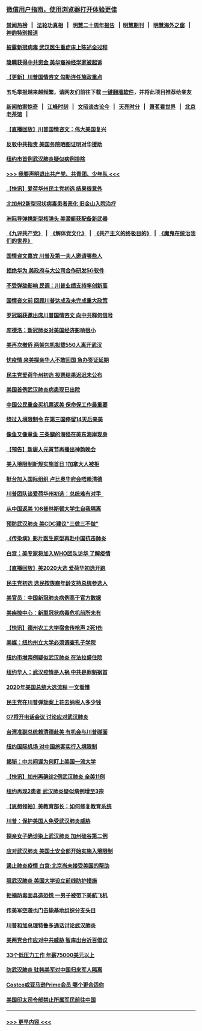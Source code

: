 ### [微信用户指南，使用浏览器打开体验更佳](https://github.com/gfw-breaker/banned-news1/blob/master/indexes/wechat-guide.md?t=0)
#### [禁闻热榜](热点新闻.md?t=0)  &nbsp;&nbsp;|&nbsp;&nbsp; [法轮功真相](https://github.com/gfw-breaker/truth/blob/master/README.md?t=0) &nbsp;&nbsp;|&nbsp;&nbsp; [明慧二十周年报告](https://github.com/gfw-breaker/mh-reports/blob/master/README.md?t=0) &nbsp;&nbsp;|&nbsp;&nbsp;[明慧期刊](https://github.com/gfw-breaker/mh-qikan) &nbsp;&nbsp;|&nbsp;&nbsp; [明慧海外之窗](https://github.com/gfw-breaker/mh-news/blob/master/README.md?t=0) &nbsp;&nbsp;|&nbsp;&nbsp; [神韵特别报道](https://github.com/gfw-breaker/mh-news/blob/master/shenyun.md?t=0)
#### [披露新冠病毒 武汉医生重症床上陈述全过程](../pages/nsc412/n11845150.md?t=02051355) 
#### [隐瞒获得中共资金 美华裔神经学家被起诉](../pages/nsc412/n11844879.md?t=02051355) 
#### [【更新】川普国情咨文 勾勒连任施政重点](../pages/nsc412/n11845223.md?t=02051355) 
#### 五毛举报越来越频繁，请网友们前往下载 [一键翻墙软件](https://github.com/gfw-breaker/ssr-accounts)，并将此项目推荐给亲友
#### [新闻拍案惊奇](https://github.com/gfw-breaker/banned-news1/blob/master/pages/link4.md) &nbsp;&nbsp;|&nbsp;&nbsp; [江峰时刻](https://github.com/gfw-breaker/banned-news1/blob/master/pages/link4.md) &nbsp;&nbsp;|&nbsp;&nbsp; [文昭谈古论今](https://github.com/gfw-breaker/banned-news1/blob/master/pages/link4.md) &nbsp;&nbsp;|&nbsp;&nbsp; [天亮时分](https://github.com/gfw-breaker/banned-news1/blob/master/pages/link4.md) &nbsp;&nbsp;|&nbsp;&nbsp; [萧茗看世界](https://github.com/gfw-breaker/banned-news1/blob/master/pages/link4.md) &nbsp;&nbsp;|&nbsp;&nbsp; [北京老茶馆](https://github.com/gfw-breaker/banned-news1/blob/master/pages/link4.md) &nbsp;&nbsp;|&nbsp;&nbsp; 
#### [【直播回放】川普国情咨文：伟大美国复兴](../pages/nsc412/n11842079.md?t=02051355) 
#### [反驳中共指责 美国务院晒图证明对华援助](../pages/nsc412/n11844859.md?t=02051355) 
#### [纽约市首例武汉肺炎疑似病例排除](../pages/nsc412/n11844989.md?t=02051355) 
#### [>>> 我要声明退出共产党、共青团、少年队 <<<](https://github.com/begood0513/goodnews/blob/master/quit/letter.md) 
#### [【快讯】爱荷华州民主党初选 结果很意外](../pages/nsc412/n11844878.md?t=02051355) 
#### [北加州2新型冠状病毒患者恶化 旧金山入院治疗](../pages/nsc412/n11844842.md?t=02051355) 
#### [洲际导弹携新型核弹头 美潜艇获配备新武器](../pages/nsc412/n11844680.md?t=02051355) 
#### [《九评共产党》](https://github.com/begood0513/9ping.md/blob/master/README.md) &nbsp;|&nbsp; [《解体党文化》](../../../../jtdwh.md/blob/master/README.md)  &nbsp;|&nbsp; [《共产主义的终极目的》](../../../../gczydzjmd.md/blob/master/README.md) &nbsp;|&nbsp; [《魔鬼在统治我们的世界》](../../../../mgztzwmdsj.md/blob/master/README.md) 
#### [国情咨文嘉宾 川普及第一夫人邀请哪些人](../pages/nsc412/n11844712.md?t=02051355) 
#### [拒绝华为 美政府与大公司合作研发5G软件](../pages/nsc412/n11844625.md?t=02051355) 
#### [不受弹劾影响 民调：川普业绩支持率创新高](../pages/nsc412/n11844622.md?t=02051355) 
#### [国情咨文前 回顾川普达成及未完成重大政策](../pages/nsc412/n11844581.md?t=02051355) 
#### [罗冠聪获邀出席川普国情咨文 向中共释何信号](../pages/nsc412/n11844355.md?t=02051355) 
#### [库德洛：新冠肺炎对美国经济影响很小](../pages/nsc412/n11844418.md?t=02051355) 
#### [美再次撤侨 两架包机拟载550人离开武汉](../pages/nsc412/n11844407.md?t=02051355) 
#### [忧疫情 来美探亲华人不敢回国 急办签证延期](../pages/nsc412/n11843344.md?t=02051355) 
#### [民主党爱荷华州初选 投票结果迟迟未公布](../pages/nsc412/n11844207.md?t=02051355) 
#### [美国首例武汉肺炎病患现已出院](../pages/nsc412/n11842740.md?t=02051355) 
#### [中国公民重金买机票返美 保命保工作最重要](../pages/nsc412/n11843282.md?t=02051355) 
#### [绕过入境限制令  在第三国停留14天后来美](../pages/nsc412/n11843341.md?t=02051355) 
#### [像鱼又像章鱼 三条腿的海怪在美东海岸现身](../pages/nsc412/n11843092.md?t=02051355) 
#### [【预告】新唐人元宵节再播出神韵晚会](../pages/nsc412/n11843192.md?t=02051355) 
#### [美入境限制新规实施首日 1加拿大人被拒](../pages/nsc412/n11843058.md?t=02051355) 
#### [挺台加入国际组织 卢比奥华府会唔赖清德](../pages/nsc412/n11843023.md?t=02051355) 
#### [川普团队谈爱荷华州初选：总统难有对手  ](../pages/nsc412/n11842867.md?t=02051355) 
#### [从中国返美 108普林斯顿大学生自我隔离](../pages/nsc412/n11842714.md?t=02051355) 
#### [预防武汉肺炎 美CDC建议“三做三不做”](../pages/nsc412/n11842700.md?t=02051355) 
#### [《传染病》影片医生原型再赴中国抗击肺炎](../pages/nsc412/n11842626.md?t=02051355) 
#### [白宫：美专家将加入WHO团队访华 了解疫情](../pages/nsc412/n11842198.md?t=02051355) 
#### [【直播回放】美2020大选 爱荷华初选开跑](../pages/nsc412/n11841820.md?t=02051355) 
#### [民主党初选 选民按族裔年龄支持总统参选人](../pages/nsc412/n11842239.md?t=02051355) 
#### [美官员：中国新冠肺炎病例高于官方数据](../pages/nsc412/n11842452.md?t=02051355) 
#### [美疾控中心：新型冠状病毒危机前所未有](../pages/nsc412/n11842406.md?t=02051355) 
#### [【快讯】德州农工大学宿舍传枪声 2死1伤](../pages/nsc412/n11842279.md?t=02051355) 
#### [美媒：纽约州立大学必须调查孔子学院](../pages/nsc412/n11840637.md?t=02051355) 
#### [纽约市增两例疑似武汉肺炎 在法拉盛住院](../pages/nsc412/n11840625.md?t=02051355) 
#### [纽约华人：武汉疫情是人祸 中共是罪魁祸首](../pages/nsc412/n11840631.md?t=02051355) 
#### [2020年美国总统大选流程 一文看懂](../pages/nsc412/n11842056.md?t=02051355) 
#### [民主党在川普弹劾案上花去纳税人多少钱](../pages/nsc412/n11841941.md?t=02051355) 
#### [G7将开电话会议 讨论应对武汉肺炎](../pages/nsc412/n11841658.md?t=02051355) 
#### [台湾准副总统赖清德赴美 有机会与川普碰面](../pages/nsc412/n11841332.md?t=02051355) 
#### [纽约国际机场  对中国旅客实行入境限制](../pages/nsc412/n11840619.md?t=02051355) 
#### [揭秘：中共间谍为何盯上美国一流大学](../pages/nsc412/n11840270.md?t=02051355) 
#### [【快讯】加州再确诊2例武汉肺炎 全美11例](../pages/nsc412/n11840339.md?t=02051355) 
#### [纽约再现2患者 武汉肺炎疑似病例增至3宗](../pages/nsc412/n11840010.md?t=02051355) 
#### [【思想领袖】美教育部长：如何修复教育系统](../pages/nsc412/n11690865.md?t=02051355) 
#### [川普：保护美国人免受武汉肺炎威胁](../pages/nsc412/n11839718.md?t=02051355) 
#### [探亲女子确诊染上武汉肺炎 加州硅谷第二例](../pages/nsc412/n11839784.md?t=02051355) 
#### [应对武汉肺炎 美国土安全部开始实施入境限制](../pages/nsc412/n11839729.md?t=02051355) 
#### [遏止肺炎疫情 白宫:北京尚未接受美国的帮助](../pages/nsc412/n11839660.md?t=02051355) 
#### [阻武汉肺炎 美国大学设立前线防护措施](../pages/nsc412/n11839479.md?t=02051355) 
#### [拒摘防毒面具造恐慌 一男子被带下美航飞机](../pages/nsc412/n11839455.md?t=02051355) 
#### [传美军空袭也门击毙基地组织分支头目](../pages/nsc412/n11839210.md?t=02051355) 
#### [川普和加总理特鲁多通话讨论武汉肺炎](../pages/nsc412/n11839128.md?t=02051355) 
#### [美两党合作应对中共威胁 智库出台近百倡议](../pages/nsc412/n11838437.md?t=02051355) 
#### [33个低压力工作 年薪75000美元以上](../pages/nsc412/n11834441.md?t=02051355) 
#### [防武汉肺炎 驻韩美军对中国归来军人隔离](../pages/nsc412/n11838970.md?t=02051355) 
#### [Costco或亚马逊Prime会员 哪个更合适你](../pages/nsc412/n11834459.md?t=02051355) 
#### [美国印太司令部禁止所属军民前往中国](../pages/nsc412/n11838418.md?t=02051355) 

----
#### [ >>> 更早内容 <<< ](../indexes/nsc412-earlier.md)
